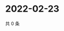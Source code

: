 # 2022-02-23

共 0 条

<!-- BEGIN WEIBO -->
<!-- 最后更新时间 Wed Feb 23 2022 04:15:04 GMT+0800 (China Standard Time) -->

<!-- END WEIBO -->

